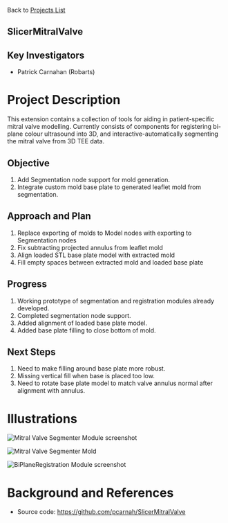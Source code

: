 Back to [Projects List](../../README.md#ProjectsList)

## SlicerMitralValve

## Key Investigators
- Patrick Carnahan (Robarts) 

# Project Description
This extension contains a collection of tools for aiding in patient-specific mitral valve modelling. Currently consists of components for registering bi-plane colour ultrasound into 3D, and interactive-automatically segmenting the mitral valve from 3D TEE data.

## Objective
1. Add Segmentation node support for mold generation.
1. Integrate custom mold base plate to generated leaflet mold from segmentation.

## Approach and Plan

1. Replace exporting of molds to Model nodes with exporting to Segmentation nodes
1. Fix subtracting projected annulus from leaflet mold
1. Align loaded STL base plate model with extracted mold
1. Fill empty spaces between extracted mold and loaded base plate

## Progress

<!--Describe progress and next steps in a few bullet points as you are making progress.-->
1. Working prototype of segmentation and registration modules already developed.
1. Completed segmentation node support.
1. Added alignment of loaded base plate model.
1. Added base plate filling to close bottom of mold.

## Next Steps
1. Need to make filling around base plate more robust.
1. Missing vertical fill when base is placed too low.
1. Need to rotate base plate model to match valve annulus normal after alignment with annulus.

# Illustrations

<!--Add pictures and links to videos that demonstrate what has been accomplished.-->

<!--![Description of picture](Example2.jpg)-->
![Mitral Valve Segmenter Module screenshot](https://raw.githubusercontent.com/NA-MIC/ProjectWeek/master/PW29_2018_London_Canada/Projects/SlicerMitralValve/MitralValveSegmenter-Screenshot.png)

![Mitral Valve Segmenter Mold](https://raw.githubusercontent.com/NA-MIC/ProjectWeek/master/PW29_2018_London_Canada/Projects/SlicerMitralValve/MitralValveSegmenter-MoldBottom.png)

![BiPlaneRegistration Module screenshot](https://raw.githubusercontent.com/NA-MIC/ProjectWeek/master/PW29_2018_London_Canada/Projects/SlicerMitralValve/BiPlaneRegistration.png)

<!--![Some more images](Example2.jpg)-->

# Background and References

<!--Use this space for information that may help people better understand your project, like links to papers, source code, or data.-->

- Source code: https://github.com/pcarnah/SlicerMitralValve


